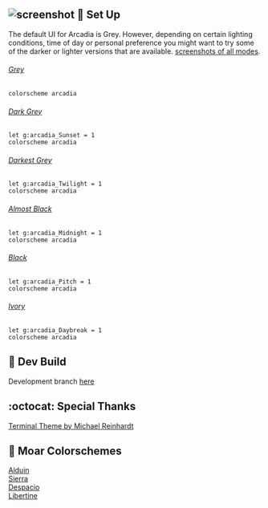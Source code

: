 ![screenshot](https://user-images.githubusercontent.com/11221489/33523899-843136aa-d7c6-11e7-897d-8ac8437d4294.png)
:space_invader: Set Up
------
The default UI for Arcadia is Grey. However, depending on certain lighting conditions, time of day or personal preference you might want to try some of the darker or lighter versions that are available. [screenshots of all modes](https://github.com/AlessandroYorba/Arcadia/issues/1).

###### [Grey](https://user-images.githubusercontent.com/11221489/33523899-843136aa-d7c6-11e7-897d-8ac8437d4294.png)
```
colorscheme arcadia 
```

###### [Dark Grey](https://user-images.githubusercontent.com/11221489/33582923-9a23bab8-d90c-11e7-9029-41331220e71f.png)
```
let g:arcadia_Sunset = 1
colorscheme arcadia
```

###### [Darkest Grey](https://user-images.githubusercontent.com/11221489/33583120-91bf77bc-d90d-11e7-99a3-c6949ca39785.png)
```
let g:arcadia_Twilight = 1
colorscheme arcadia
```

###### [Almost Black](https://user-images.githubusercontent.com/11221489/33583153-bd1c58f8-d90d-11e7-9ddb-1a11d2dd44d2.png)
```
let g:arcadia_Midnight = 1
colorscheme arcadia
```

###### [Black](https://user-images.githubusercontent.com/11221489/33583181-de517724-d90d-11e7-9377-f7fbc2ee4cd0.png)
```
let g:arcadia_Pitch = 1
colorscheme arcadia
```
###### [Ivory](https://user-images.githubusercontent.com/11221489/33583215-10de26d8-d90e-11e7-864f-411138d89dd2.png)
```
let g:arcadia_Daybreak = 1
colorscheme arcadia
```

:crescent_moon: Dev Build
----------------------------
Development branch [here](https://github.com/AlessandroYorba/Arcadia/tree/nightly)

:octocat: Special Thanks
-----------------
[Terminal Theme by Michael Reinhardt](https://github.com/mreinhardt)<br>

:octopus: Moar Colorschemes
-------
[Alduin](https://github.com/AlessandroYorba/Alduin)<br>
[Sierra](https://github.com/AlessandroYorba/Sierra)<br>
[Despacio](https://github.com/AlessandroYorba/Despacio)<br>
[Libertine](https://github.com/AlessandroYorba/Libertine)<br>
